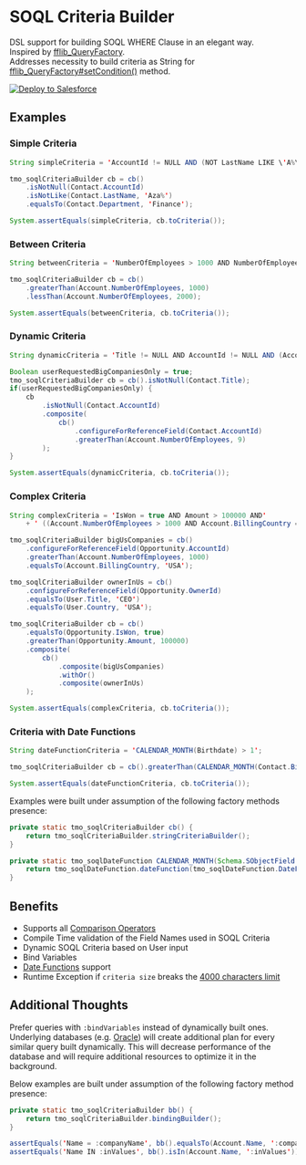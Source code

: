 # SOQL Criteria Builder

DSL support for building SOQL WHERE Clause in an elegant way.  
Inspired by [fflib_QueryFactory](https://github.com/apex-enterprise-patterns/fflib-apex-common/blob/master/sfdx-source/apex-common/main/classes/fflib_QueryFactory.cls).  
Addresses necessity to build criteria as String for [fflib_QueryFactory#setCondition()](https://github.com/apex-enterprise-patterns/fflib-apex-common/blob/397fa3574bf57866660d6737e2060f2f171d130a/sfdx-source/apex-common/main/classes/fflib_QueryFactory.cls#L298) method.

<a href="https://githubsfdeploy.herokuapp.com?owner=testmyorgdotcom&repo=soql-criteria-builder&ref=main">
  <img alt="Deploy to Salesforce"
       src="https://raw.githubusercontent.com/afawcett/githubsfdeploy/master/deploy.png">
</a>

## Examples

### Simple Criteria

```java
String simpleCriteria = 'AccountId != NULL AND (NOT LastName LIKE \'A%\') AND Department = \'Finance\'';

tmo_soqlCriteriaBuilder cb = cb()
    .isNotNull(Contact.AccountId)
    .isNotLike(Contact.LastName, 'Aza%')
    .equalsTo(Contact.Department, 'Finance');

System.assertEquals(simpleCriteria, cb.toCriteria());
```

### Between Criteria

```java
String betweenCriteria = 'NumberOfEmployees > 1000 AND NumberOfEmployees < 2000';

tmo_soqlCriteriaBuilder cb = cb()
    .greaterThan(Account.NumberOfEmployees, 1000)
    .lessThan(Account.NumberOfEmployees, 2000);

System.assertEquals(betweenCriteria, cb.toCriteria());
```

### Dynamic Criteria

```java
String dynamicCriteria = 'Title != NULL AND AccountId != NULL AND (Account.NumberOfEmployees > 9)';

Boolean userRequestedBigCompaniesOnly = true;
tmo_soqlCriteriaBuilder cb = cb().isNotNull(Contact.Title);
if(userRequestedBigCompaniesOnly) {
    cb
        .isNotNull(Contact.AccountId)
        .composite(
            cb()
                .configureForReferenceField(Contact.AccountId)
                .greaterThan(Account.NumberOfEmployees, 9)
        );
}

System.assertEquals(dynamicCriteria, cb.toCriteria());
```

### Complex Criteria

```java
String complexCriteria = 'IsWon = true AND Amount > 100000 AND'
    + ' ((Account.NumberOfEmployees > 1000 AND Account.BillingCountry = \'USA\') OR (Owner.Title = \'CEO\' AND Owner.Country = \'USA\'))';

tmo_soqlCriteriaBuilder bigUsCompanies = cb()
    .configureForReferenceField(Opportunity.AccountId)
    .greaterThan(Account.NumberOfEmployees, 1000)
    .equalsTo(Account.BillingCountry, 'USA');

tmo_soqlCriteriaBuilder ownerInUs = cb()
    .configureForReferenceField(Opportunity.OwnerId)
    .equalsTo(User.Title, 'CEO')
    .equalsTo(User.Country, 'USA');

tmo_soqlCriteriaBuilder cb = cb()
    .equalsTo(Opportunity.IsWon, true)
    .greaterThan(Opportunity.Amount, 100000)
    .composite(
        cb()
            .composite(bigUsCompanies)
            .withOr()
            .composite(ownerInUs)
    );

System.assertEquals(complexCriteria, cb.toCriteria());
```

### Criteria with Date Functions

```java
String dateFunctionCriteria = 'CALENDAR_MONTH(Birthdate) > 1';

tmo_soqlCriteriaBuilder cb = cb().greaterThan(CALENDAR_MONTH(Contact.Birthdate), 1');

System.assertEquals(dateFunctionCriteria, cb.toCriteria());
```

Examples were built under assumption of the following factory methods presence:

```java
private static tmo_soqlCriteriaBuilder cb() {
    return tmo_soqlCriteriaBuilder.stringCriteriaBuilder();
}

private static tmo_soqlDateFunction CALENDAR_MONTH(Schema.SObjectField field) {
    return tmo_soqlDateFunction.dateFunction(tmo_soqlDateFunction.DateFunction.CALENDAR_MONTH, field);
}
```

## Benefits

- Supports all [Comparison Operators](https://developer.salesforce.com/docs/atlas.en-us.232.0.soql_sosl.meta/soql_sosl/sforce_api_calls_soql_select_comparisonoperators.htm)
- Compile Time validation of the Field Names used in SOQL Criteria
- Dynamic SOQL Criteria based on User input
- Bind Variables
- [Date Functions](https://developer.salesforce.com/docs/atlas.en-us.232.0.soql_sosl.meta/soql_sosl/sforce_api_calls_soql_select_date_functions.htm) support
- Runtime Exception if `criteria size` breaks the [4000 characters limit](https://developer.salesforce.com/docs/atlas.en-us.232.0.soql_sosl.meta/soql_sosl/sforce_api_calls_soql_select_conditionexpression.htm)

## Additional Thoughts

Prefer queries with `:bindVariables` instead of dynamically built ones.  
Underlying databases (e.g. [Oracle](https://blogs.oracle.com/sql/post/improve-sql-query-performance-by-using-bind-variables)) will create additional plan for every similar query built dynamically. This will decrease performance of the database and will require additional resources to optimize it in the background.

Below examples are built under assumption of the following factory method presence:

```java
private static tmo_soqlCriteriaBuilder bb() {
    return tmo_soqlCriteriaBuilder.bindingBuilder();
}
```

```java
assertEquals('Name = :companyName', bb().equalsTo(Account.Name, ':companyName'));
assertEquals('Name IN :inValues', bb().isIn(Account.Name, ':inValues'));
```
